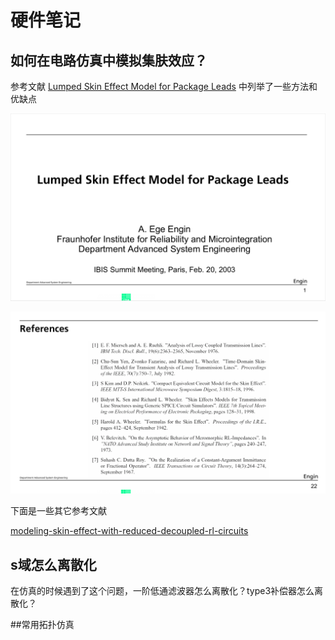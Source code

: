 # 硬件笔记

## 如何在电路仿真中模拟集肤效应？

参考文献
[Lumped Skin Effect Model for Package Leads](https://github.com/aMoonRunner/hardwareNote/blob/main/files/Lumped%20Skin%20Effect%20Model%20for%20Package%20Leads.pdf)
中列举了一些方法和优缺点

![alt text](pictures/image.png)

![alt text](pictures/image-1.png)

下面是一些其它参考文献

[modeling-skin-effect-with-reduced-decoupled-rl-circuits](https://github.com/aMoonRunner/hardwareNote/blob/main/files/modeling-skin-effect-with-reduced-decoupled-rl-circuits.pdf)


## s域怎么离散化

在仿真的时候遇到了这个问题，一阶低通滤波器怎么离散化？type3补偿器怎么离散化？


##常用拓扑仿真